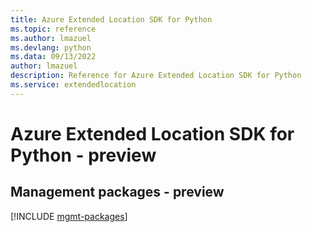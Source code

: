 ```yaml
---
title: Azure Extended Location SDK for Python
ms.topic: reference
ms.author: lmazuel
ms.devlang: python
ms.data: 09/13/2022
author: lmazuel
description: Reference for Azure Extended Location SDK for Python
ms.service: extendedlocation
---
```

# Azure Extended Location SDK for Python - preview

## Management packages - preview
[!INCLUDE [mgmt-packages](extended-location-mgmt-index.md)]